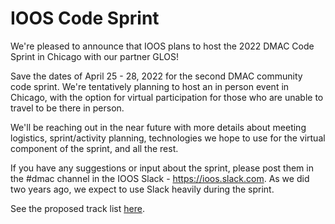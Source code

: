 # IOOS Code Sprint

We're pleased to announce that IOOS plans to host the 2022 DMAC Code Sprint in Chicago with our partner GLOS!

Save the dates of April 25 - 28, 2022 for the second DMAC community code sprint.  We're tentatively planning to host an in person event in Chicago, with the option for virtual participation for those who are unable to travel to be there in person. 

We'll be reaching out in the near future with more details about meeting logistics, sprint/activity planning, technologies we hope to use for the virtual component of the sprint, and all the rest.

If you have any suggestions or input about the sprint, please post them in the #dmac channel in the IOOS Slack - https://ioos.slack.com. As we did two years ago, we expect to use Slack heavily during the sprint.   

See the proposed track list [here](https://github.com/ioos/ioos-code-sprint/blob/main/2022/track-list.md).
